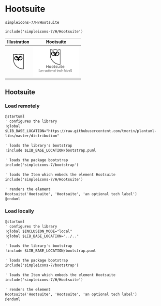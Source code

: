 # Hootsuite


```text
simpleicons-7/H/Hootsuite
```

```text
include('simpleicons-7/H/Hootsuite')
```



| Illustration | Hootsuite |
| :---: | :---: |
| ![illustration for Illustration](../../simpleicons-7/H/Hootsuite.png) | ![illustration for Hootsuite](../../simpleicons-7/H/Hootsuite.Local.png) |




## Hootsuite

### Load remotely
```plantuml
@startuml
' configures the library
!global $LIB_BASE_LOCATION="https://raw.githubusercontent.com/tmorin/plantuml-libs/master/distribution"

' loads the library's bootstrap
!include $LIB_BASE_LOCATION/bootstrap.puml

' loads the package bootstrap
include('simpleicons-7/bootstrap')

' loads the Item which embeds the element Hootsuite
include('simpleicons-7/H/Hootsuite')

' renders the element
Hootsuite('Hootsuite', 'Hootsuite', 'an optional tech label')
@enduml
```

### Load locally
```plantuml
@startuml
' configures the library
!global $INCLUSION_MODE="local"
!global $LIB_BASE_LOCATION="../.."

' loads the library's bootstrap
!include $LIB_BASE_LOCATION/bootstrap.puml

' loads the package bootstrap
include('simpleicons-7/bootstrap')

' loads the Item which embeds the element Hootsuite
include('simpleicons-7/H/Hootsuite')

' renders the element
Hootsuite('Hootsuite', 'Hootsuite', 'an optional tech label')
@enduml
```

